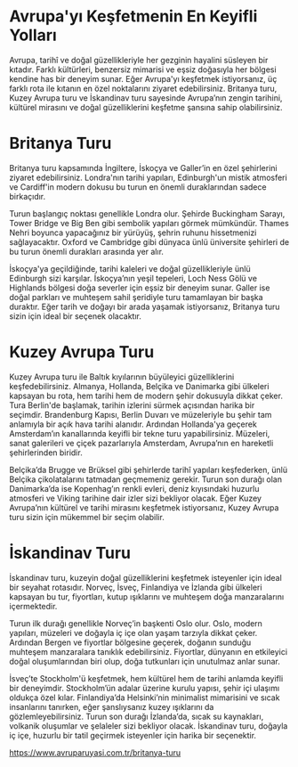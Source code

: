 # Avrupa'yı Keşfetmenin En Keyifli Yolları

Avrupa, tarihî ve doğal güzellikleriyle her gezginin hayalini süsleyen bir kıtadır. Farklı kültürleri, benzersiz mimarisi ve eşsiz doğasıyla her bölgesi kendine has bir deneyim sunar. Eğer Avrupa'yı keşfetmek istiyorsanız, üç farklı rota ile kıtanın en özel noktalarını ziyaret edebilirsiniz. Britanya turu, Kuzey Avrupa turu ve İskandinav turu sayesinde Avrupa’nın zengin tarihini, kültürel mirasını ve doğal güzelliklerini keşfetme şansına sahip olabilirsiniz.

# Britanya Turu

Britanya turu kapsamında İngiltere, İskoçya ve Galler’in en özel şehirlerini ziyaret edebilirsiniz. Londra'nın tarihi yapıları, Edinburgh'un mistik atmosferi ve Cardiff'in modern dokusu bu turun en önemli duraklarından sadece birkaçıdır.

Turun başlangıç noktası genellikle Londra olur. Şehirde Buckingham Sarayı, Tower Bridge ve Big Ben gibi sembolik yapıları görmek mümkündür. Thames Nehri boyunca yapacağınız bir yürüyüş, şehrin ruhunu hissetmenizi sağlayacaktır. Oxford ve Cambridge gibi dünyaca ünlü üniversite şehirleri de bu turun önemli durakları arasında yer alır.

İskoçya'ya geçildiğinde, tarihi kaleleri ve doğal güzellikleriyle ünlü Edinburgh sizi karşılar. İskoçya’nın yeşil tepeleri, Loch Ness Gölü ve Highlands bölgesi doğa severler için eşsiz bir deneyim sunar. Galler ise doğal parkları ve muhteşem sahil şeridiyle turu tamamlayan bir başka duraktır. Eğer tarih ve doğayı bir arada yaşamak istiyorsanız, Britanya turu sizin için ideal bir seçenek olacaktır.

# Kuzey Avrupa Turu

Kuzey Avrupa turu ile Baltık kıyılarının büyüleyici güzelliklerini keşfedebilirsiniz. Almanya, Hollanda, Belçika ve Danimarka gibi ülkeleri kapsayan bu rota, hem tarihi hem de modern şehir dokusuyla dikkat çeker.
Tura Berlin'de başlamak, tarihin izlerini sürmek açısından harika bir seçimdir. Brandenburg Kapısı, Berlin Duvarı ve müzeleriyle bu şehir tam anlamıyla bir açık hava tarihi alanıdır. Ardından Hollanda'ya geçerek Amsterdam’ın kanallarında keyifli bir tekne turu yapabilirsiniz. Müzeleri, sanat galerileri ve çiçek pazarlarıyla Amsterdam, Avrupa’nın en hareketli şehirlerinden biridir.

Belçika’da Brugge ve Brüksel gibi şehirlerde tarihî yapıları keşfederken, ünlü Belçika çikolatalarını tatmadan geçmemeniz gerekir. Turun son durağı olan Danimarka’da ise Kopenhag’ın renkli evleri, deniz kıyısındaki huzurlu atmosferi ve Viking tarihine dair izler sizi bekliyor olacak. Eğer Kuzey Avrupa’nın kültürel ve tarihi mirasını keşfetmek istiyorsanız, Kuzey Avrupa turu sizin için mükemmel bir seçim olabilir.

# İskandinav Turu

İskandinav turu, kuzeyin doğal güzelliklerini keşfetmek isteyenler için ideal bir seyahat rotasıdır. Norveç, İsveç, Finlandiya ve İzlanda gibi ülkeleri kapsayan bu tur, fiyortları, kutup ışıklarını ve muhteşem doğa manzaralarını içermektedir.

Turun ilk durağı genellikle Norveç’in başkenti Oslo olur. Oslo, modern yapıları, müzeleri ve doğayla iç içe olan yaşam tarzıyla dikkat çeker. Ardından Bergen ve fiyortlar bölgesine geçerek, doğanın sunduğu muhteşem manzaralara tanıklık edebilirsiniz. Fiyortlar, dünyanın en etkileyici doğal oluşumlarından biri olup, doğa tutkunları için unutulmaz anlar sunar.

İsveç’te Stockholm'ü keşfetmek, hem kültürel hem de tarihi anlamda keyifli bir deneyimdir. Stockholm’ün adalar üzerine kurulu yapısı, şehir içi ulaşımı oldukça özel kılar. Finlandiya’da Helsinki’nin minimalist mimarisini ve sıcak insanlarını tanırken, eğer şanslıysanız kuzey ışıklarını da gözlemleyebilirsiniz. Turun son durağı İzlanda’da, sıcak su kaynakları, volkanik oluşumlar ve şelaleler sizi bekliyor olacak. İskandinav turu, doğayla iç içe, huzurlu bir tatil geçirmek isteyenler için harika bir seçenektir.

https://www.avruparuyasi.com.tr/britanya-turu
